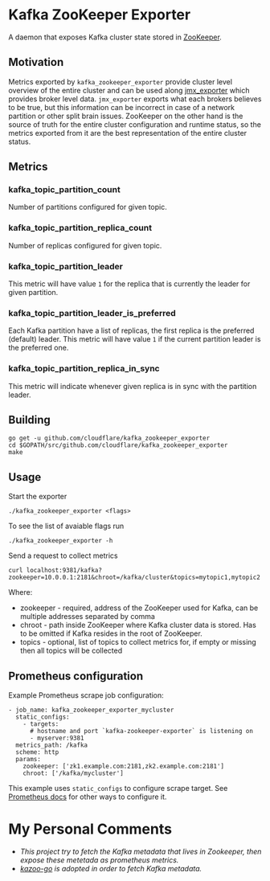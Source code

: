 # Kafka ZooKeeper Exporter

A daemon that exposes Kafka cluster state stored in [ZooKeeper](https://kafka.apache.org/documentation/#zk).

## Motivation

Metrics exported by `kafka_zookeeper_exporter` provide cluster level overview
of the entire cluster and can be used along
[jmx_exporter](https://github.com/prometheus/jmx_exporter) which provides broker
level data. `jmx_exporter` exports what each brokers believes to be true, but
this information can be incorrect in case of a network partition or other split
brain issues. ZooKeeper on the other hand is the source of truth for the entire
cluster configuration and runtime status, so the metrics exported from it are
the best representation of the entire cluster status.

## Metrics

### kafka_topic_partition_count

Number of partitions configured for given topic.

### kafka_topic_partition_replica_count

Number of replicas configured for given topic.

### kafka_topic_partition_leader

This metric will have value `1` for the replica that is currently the leader for
given partition.

### kafka_topic_partition_leader_is_preferred

Each Kafka partition have a list of replicas, the first replica is the preferred
(default) leader. This metric will have value `1` if the current partition
leader is the preferred one.

### kafka_topic_partition_replica_in_sync

This metric will indicate whenever given replica is in sync with the partition
leader.

## Building

    go get -u github.com/cloudflare/kafka_zookeeper_exporter
    cd $GOPATH/src/github.com/cloudflare/kafka_zookeeper_exporter
    make

## Usage

Start the exporter

    ./kafka_zookeeper_exporter <flags>

To see the list of avaiable flags run

    ./kafka_zookeeper_exporter -h

Send a request to collect metrics

    curl localhost:9381/kafka?zookeeper=10.0.0.1:2181&chroot=/kafka/cluster&topics=mytopic1,mytopic2

Where:

* zookeeper - required, address of the ZooKeeper used for Kafka, can be multiple addresses separated by comma
* chroot - path inside ZooKeeper where Kafka cluster data is stored. Has to be omitted if Kafka resides in the root of ZooKeeper.
* topics - optional, list of topics to collect metrics for, if empty or missing then all topics will be collected

## Prometheus configuration

Example Prometheus scrape job configuration:

    - job_name: kafka_zookeeper_exporter_mycluster
      static_configs:
        - targets:
          # hostname and port `kafka-zookeeper-exporter` is listening on
          - myserver:9381
      metrics_path: /kafka
      scheme: http
      params:
        zookeeper: ['zk1.example.com:2181,zk2.example.com:2181']
        chroot: ['/kafka/mycluster']

This example uses `static_configs` to configure scrape target.
See [Prometheus docs](https://prometheus.io/docs/operating/configuration/) for other
ways to configure it.

# My Personal Comments

- *This project try to fetch the Kafka metadata that lives in Zookeeper, then expose these metetada as prometheus metrics.*
- *[kazoo-go](github.com/wvanbergen/kazoo-go) is adopted in order to fetch Kafka metadata.*